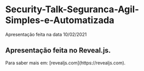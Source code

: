 # Security-Talk-Seguranca-Agil-Simples-e-Automatizada
Apresentação feita na data 10/02/2021

<h2>
Apresentação feita no Reveal.js. 
</h2>

<p>Para saber mais em: [revealjs.com](https://revealjs.com).</p>

